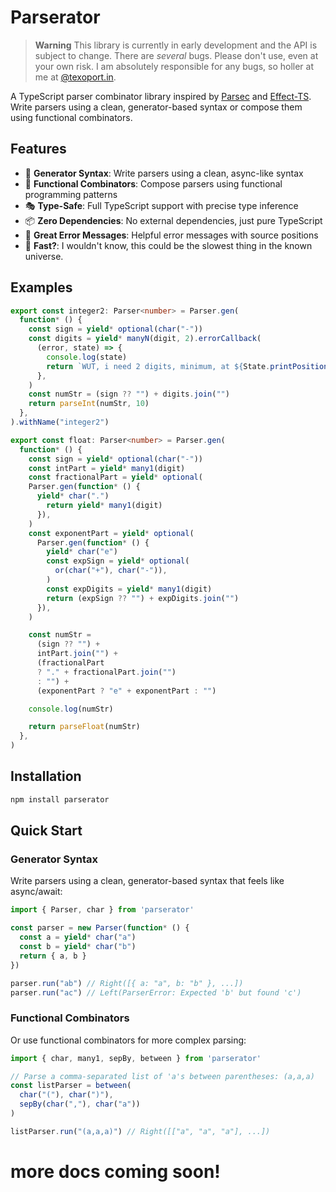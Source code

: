 # Parserator

> **Warning**
> This library is currently in early development and the API is subject to change. There are *several* bugs. Please don't use, even at your own risk. I am absolutely responsible for any bugs, so holler at me at [@texoport.in](https://bsky.app/profile/texoport.in).

A TypeScript parser combinator library inspired by [Parsec](https://github.com/haskell/parsec) and [Effect-TS](https://github.com/Effect-ts/Effect). Write parsers using a clean, generator-based syntax or compose them using functional combinators.

## Features

* 🎯 **Generator Syntax**: Write parsers using a clean, async-like syntax
* 🔧 **Functional Combinators**: Compose parsers using functional programming patterns
* 🎭 **Type-Safe**: Full TypeScript support with precise type inference
* 📦 **Zero Dependencies**: No external dependencies, just pure TypeScript
* 🐛 **Great Error Messages**: Helpful error messages with source positions
* 🚀 **Fast?**: I wouldn't know, this could be the slowest thing in the known universe.

## Examples

```ts
export const integer2: Parser<number> = Parser.gen(
  function* () {
    const sign = yield* optional(char("-"))
    const digits = yield* manyN(digit, 2).errorCallback(
      (error, state) => {
        console.log(state)
        return `WUT, i need 2 digits, minimum, at ${State.printPosition(state)}`
      },
    )
    const numStr = (sign ?? "") + digits.join("")
    return parseInt(numStr, 10)
  },
).withName("integer2")

export const float: Parser<number> = Parser.gen(
  function* () {
    const sign = yield* optional(char("-"))
    const intPart = yield* many1(digit)
    const fractionalPart = yield* optional(
    Parser.gen(function* () {
      yield* char(".")
        return yield* many1(digit)
      }),
    )
    const exponentPart = yield* optional(
      Parser.gen(function* () {
        yield* char("e")
        const expSign = yield* optional(
          or(char("+"), char("-")),
        )
        const expDigits = yield* many1(digit)
        return (expSign ?? "") + expDigits.join("")
      }),
    )

    const numStr =
      (sign ?? "") +
      intPart.join("") +
      (fractionalPart
      ? "." + fractionalPart.join("")
      : "") +
      (exponentPart ? "e" + exponentPart : "")

    console.log(numStr)

    return parseFloat(numStr)
  },
)

```

## Installation

```bash
npm install parserator
```

## Quick Start

### Generator Syntax

Write parsers using a clean, generator-based syntax that feels like async/await:

```typescript
import { Parser, char } from 'parserator'

const parser = new Parser(function* () {
  const a = yield* char("a")
  const b = yield* char("b")
  return { a, b }
})

parser.run("ab") // Right([{ a: "a", b: "b" }, ...])
parser.run("ac") // Left(ParserError: Expected 'b' but found 'c')
```

### Functional Combinators

Or use functional combinators for more complex parsing:

```typescript
import { char, many1, sepBy, between } from 'parserator'

// Parse a comma-separated list of 'a's between parentheses: (a,a,a)
const listParser = between(
  char("("), char(")"),
  sepBy(char(","), char("a"))
)

listParser.run("(a,a,a)") // Right([["a", "a", "a"], ...])
```

# more docs coming soon!
